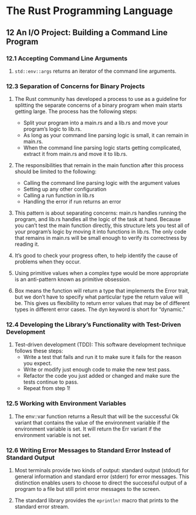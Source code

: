 # The Rust Programming Language

## 12 An I/O Project: Building a Command Line Program

### 12.1 Accepting Command Line Arguments

1. `std::env::args` returns an iterator of the command line arguments.

### 12.3 Separation of Concerns for Binary Projects

1. The Rust community has developed a process to use as a guideline for splitting the separate concerns of a binary program when main starts getting large. The process has the following steps:
    - Split your program into a main.rs and a lib.rs and move your program’s logic to lib.rs.
    - As long as your command line parsing logic is small, it can remain in main.rs.
    - When the command line parsing logic starts getting complicated, extract it from main.rs and move it to lib.rs.
    
2. The responsibilities that remain in the main function after this process should be limited to the following:
    - Calling the command line parsing logic with the argument values
    - Setting up any other configuration
    - Calling a run function in lib.rs
    - Handling the error if run returns an error

3. This pattern is about separating concerns: main.rs handles running the program, and lib.rs handles all the logic of the task at hand. Because you can’t test the main function directly, this structure lets you test all of your program’s logic by moving it into functions in lib.rs. The only code that remains in main.rs will be small enough to verify its correctness by reading it.

4. It’s good to check your progress often, to help identify the cause of problems when they occur.

5. Using primitive values when a complex type would be more appropriate is an anti-pattern known as primitive obsession.

6. Box<dyn Error> means the function will return a type that implements the Error trait, but we don’t have to specify what particular type the return value will be. This gives us flexibility to return error values that may be of different types in different error cases. The dyn keyword is short for “dynamic.”

### 12.4 Developing the Library’s Functionality with Test-Driven Development

1. Test-driven development (TDD): This software development technique follows these steps:
    - Write a test that fails and run it to make sure it fails for the reason you expect.
    - Write or modify just enough code to make the new test pass.
    - Refactor the code you just added or changed and make sure the tests continue to pass.
    - Repeat from step 1!

### 12.5 Working with Environment Variables

1. The env::var function returns a Result that will be the successful Ok variant that contains the value of the environment variable if the environment variable is set. It will return the Err variant if the environment variable is not set.

### 12.6 Writing Error Messages to Standard Error Instead of Standard Output

1. Most terminals provide two kinds of output: standard output (stdout) for general information and standard error (stderr) for error messages. This distinction enables users to choose to direct the successful output of a program to a file but still print error messages to the screen.

2. The standard library provides the `eprintln!` macro that prints to the standard error stream.
